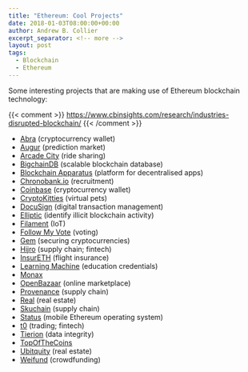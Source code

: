 ```yaml
---
title: "Ethereum: Cool Projects"
date: 2018-01-03T08:00:00+00:00
author: Andrew B. Collier
excerpt_separator: <!-- more -->
layout: post
tags:
  - Blockchain
  - Ethereum
---
```


Some interesting projects that are making use of Ethereum blockchain technology:

<!-- more -->

{{< comment >}}
https://www.cbinsights.com/research/industries-disrupted-blockchain/
{{< /comment >}}

- [Abra](https://www.abra.com/) (cryptocurrency wallet)
- [Augur](http://augur.net/) (prediction market)
- [Arcade City](https://arcade.city/) (ride sharing)
- [BigchainDB](https://www.bigchaindb.com/) (scalable blockchain database)
- [Blockchain Apparatus](http://blockchainapparatus.com/) (platform for decentralised apps)
- [Chronobank.io](https://chronobank.io/) (recruitment)
- [Coinbase](https://www.coinbase.com/) (cryptocurrency wallet)
- [CryptoKitties](https://twitter.com/CryptoKitties) (virtual pets)
- [DocuSign](https://www.docusign.com/) (digital transaction management)
- [Elliptic](https://www.elliptic.co/) (identify illicit blockchain activity)
- [Filament](https://filament.com/) (IoT)
- [Follow My Vote](https://followmyvote.com/) (voting)
- [Gem](https://gem.co/) (securing cryptocurrencies)
- [Hijro](https://hijro.com/) (supply chain; fintech)
- [InsurETH](http://insureth.mkvd.net/) (flight insurance)
- [Learning Machine](http://www.learningmachine.com/) (education credentials)
- [Monax](https://monax.io/)
- [OpenBazaar](https://www.openbazaar.org/) (online marketplace)
- [Provenance](https://www.provenance.org/) (supply chain)
- [Real](http://www.joinreal.com/) (real estate)
- [Skuchain](http://www.skuchain.com/) (supply chain)
- [Status](https://status.im/) (mobile Ethereum operating system)
- [t0](https://tzero.com/) (trading; fintech)
- [Tierion](https://tierion.com/) (data integrity)
- [TopOfTheCoins](https://www.topofthecoins.com/)
- [Ubitquity](https://www.ubitquity.io/) (real estate)
- [Weifund](http://weifund.io/) (crowdfunding)